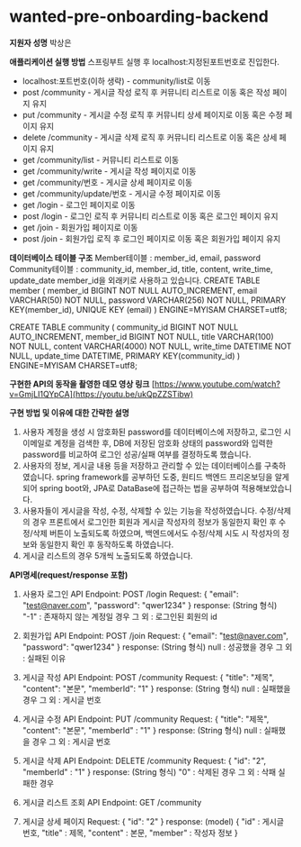 # wanted-pre-onboarding-backend
**지원자 성명**
박상은


**애플리케이션 실행 방법**
스프링부트 실행 후 localhost:지정된포트번호로 진입한다.
- localhost:포트번호(이하 생략) - community/list로 이동
- post   /community - 게시글 작성 로직 후 커뮤니티 리스트로 이동 혹은 작성 페이지 유지
- put    /community - 게시글 수정 로직 후 커뮤니티 상세 페이지로 이동 혹은 수정 페이지 유지
- delete /community - 게시글 삭제 로직 후 커뮤니티 리스트로 이동 혹은 상세 페이지 유지
- get    /community/list - 커뮤니티 리스트로 이동
- get    /community/write - 게시글 작성 페이지로 이동
- get    /community/번호 - 게시글 상세 페이지로 이동
- get    /community/update/번호 - 게시글 수정 페이지로 이동
- get    /login - 로그인 페이지로 이동
- post   /login - 로그인 로직 후 커뮤니티 리스트로 이동 혹은 로그인 페이지 유지
- get    /join - 회원가입 페이지로 이동
- post   /join - 회원가입 로직 후 로그인 페이지로 이동 혹은 회원가입 페이지 유지


**데이터베이스 테이블 구조**
Member테이블 : member_id, email, password
Community테이블 : community_id, member_id, title, content, write_time, update_date
member_id을 외래키로 사용하고 있습니다.
CREATE TABLE member (
	member_id BIGINT NOT NULL AUTO_INCREMENT,
    email VARCHAR(50) NOT NULL,
    password VARCHAR(256) NOT NULL,
    PRIMARY KEY(member_id),
    UNIQUE KEY (email)
) ENGINE=MYISAM CHARSET=utf8;

CREATE TABLE community (
	community_id BIGINT NOT NULL AUTO_INCREMENT,
    member_id BIGINT NOT NULL,
    title VARCHAR(100) NOT NULL,
    content VARCHAR(4000) NOT NULL,
    write_time DATETIME NOT NULL,
    update_time DATETIME,
    PRIMARY KEY(community_id)
) ENGINE=MYISAM CHARSET=utf8;

**구현한 API의 동작을 촬영한 데모 영상 링크**
[https://www.youtube.com/watch?v=GmjLI1QYpCA](https://youtu.be/ukQpZZSTibw)

**구현 방법 및 이유에 대한 간략한 설명**
1. 사용자 계정을 생성 시 암호화된 password를 데이터베이스에 저장하고, 로그인 시 이메일로 계정을 검색한 후, DB에 저장된 암호화 상태의 password와 입력한 password를 비교하여 로그인 성공/실패 여부를 결정하도록 했습니다.
2. 사용자의 정보, 게시글 내용 등을 저장하고 관리할 수 있는 데이터베이스를 구축하였습니다. spring framework를 공부하던 도중, 원티드 백엔드 프리온보딩을 알게되어 spring boot와, JPA로 DataBase에 접근하는 법을 공부하여 적용해보았습니다. 
3. 사용자들이 게시글을 작성, 수정, 삭제할 수 있는 기능을 작성하였습니다. 수정/삭제의 경우 프론트에서 로그인한 회원과 게시글 작성자의 정보가 동일한지 확인 후 수정/삭제 버튼이 노출되도록 하였으며, 백엔드에서도 수정/삭제 시도 시 작성자의 정보와 동일한지 확인 후 동작하도록 하였습니다.
4. 게시글 리스트의 경우 5개씩 노출되도록 하였습니다.


**API명세(request/response 포함)**
1. 사용자 로그인 API
Endpoint: POST /login
Request:
    {
       "email": "test@naver.com",
       "password": "qwer1234"
    }
response: (String 형식)
   "-1" : 존재하지 않는 계정일 경우
   그 외 : 로그인된 회원의 id

2. 회원가입 API
Endpoint: POST /join
Request:
    {
       "email": "test@naver.com",
       "password": "qwer1234"
    }
response: (String 형식)
   null : 성공했을 경우
   그 외 : 실패된 이유

3. 게시글 작성 API
Endpoint: POST /community
Request:
    {
       "title": "제목",
       "content": "본문",
       "memberId": "1"
    }
response: (String 형식)
   null : 실패했을 경우
   그 외 : 게시글 번호

4. 게시글 수정 API
Endpoint: PUT /community
Request:
    {
       "title": "제목",
       "content": "본문",
       "memberId" : "1"
    }
response: (String 형식)
   null : 실패했을 경우
   그 외 : 게시글 번호

5. 게시글 삭제 API
Endpoint: DELETE /community
Request:
    {
       "id": "2",
       "memberId" : "1"
    }
response: (String 형식)
   "0" : 삭제된 경우
   그 외 : 삭패 실패한 경우

7. 게시글 리스트 조회 API
Endpoint: GET /community

8. 게시글 상세 페이지
Request:
    {
       "id": "2"
    }
response: (model)
    {
       "id" : 게시글 번호,
       "title" : 제목,
       "content" : 본문,
       "member" : 작성자 정보
    }
   


